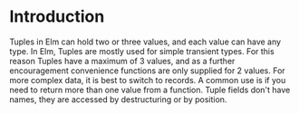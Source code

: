 # Introduction

Tuples in Elm can hold two or three values, and each value can have any type.
In Elm, Tuples are mostly used for simple transient types.
For this reason Tuples have a maximum of 3 values, and as a further encouragement convenience functions are only supplied for 2 values.
For more complex data, it is best to switch to records.
A common use is if you need to return more than one value from a function.
Tuple fields don't have names, they are accessed by destructuring or by position.
